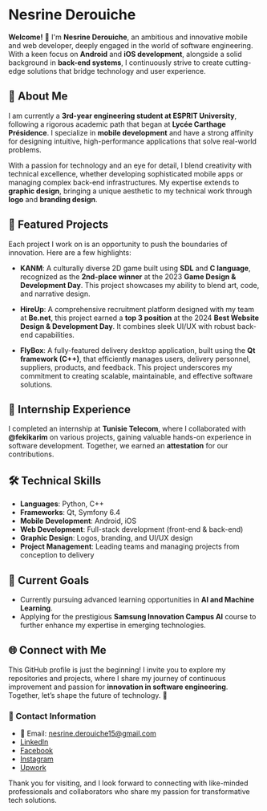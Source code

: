 # Nesrine Derouiche

**Welcome!** 👋 I'm **Nesrine Derouiche**, an ambitious and innovative mobile and web developer, deeply engaged in the world of software engineering. With a keen focus on **Android** and **iOS development**, alongside a solid background in **back-end systems**, I continuously strive to create cutting-edge solutions that bridge technology and user experience.

## 🌟 About Me
I am currently a **3rd-year engineering student at ESPRIT University**, following a rigorous academic path that began at **Lycée Carthage Présidence**. I specialize in **mobile development** and have a strong affinity for designing intuitive, high-performance applications that solve real-world problems.

With a passion for technology and an eye for detail, I blend creativity with technical excellence, whether developing sophisticated mobile apps or managing complex back-end infrastructures. My expertise extends to **graphic design**, bringing a unique aesthetic to my technical work through **logo** and **branding design**.

## 💼 Featured Projects
Each project I work on is an opportunity to push the boundaries of innovation. Here are a few highlights:

- **KANM**: A culturally diverse 2D game built using **SDL** and **C language**, recognized as the **2nd-place winner** at the 2023 **Game Design & Development Day**. This project showcases my ability to blend art, code, and narrative design.
  
- **HireUp**: A comprehensive recruitment platform designed with my team at **Be.net**, this project earned a **top 3 position** at the 2024 **Best Website Design & Development Day**. It combines sleek UI/UX with robust back-end capabilities.
  
- **FlyBox**: A fully-featured delivery desktop application, built using the **Qt framework (C++)**, that efficiently manages users, delivery personnel, suppliers, products, and feedback. This project underscores my commitment to creating scalable, maintainable, and effective software solutions.

## 💼 Internship Experience
I completed an internship at **Tunisie Telecom**, where I collaborated with **@fekikarim** on various projects, gaining valuable hands-on experience in software development. Together, we earned an **attestation** for our contributions.

## 🛠️ Technical Skills
- **Languages**: Python, C++
- **Frameworks**: Qt, Symfony 6.4
- **Mobile Development**: Android, iOS
- **Web Development**: Full-stack development (front-end & back-end)
- **Graphic Design**: Logos, branding, and UI/UX design
- **Project Management**: Leading teams and managing projects from conception to delivery

## 🎯 Current Goals
- Currently pursuing advanced learning opportunities in **AI and Machine Learning**.
- Applying for the prestigious **Samsung Innovation Campus AI** course to further enhance my expertise in emerging technologies.

## 🌐 Connect with Me
This GitHub profile is just the beginning! I invite you to explore my repositories and projects, where I share my journey of continuous improvement and passion for **innovation in software engineering**. Together, let’s shape the future of technology. 🚀

### 📱 Contact Information
- 📧 Email: [nesrine.derouiche15@gmail.com](mailto:nesrine.derouiche15@gmail.com)
- [LinkedIn](https://www.linkedin.com/in/nesrine-derouiche)
- [Facebook](https://www.facebook.com/derouiche.nesrine)
- [Instagram](https://www.instagram.com/derouiche.nesrine/)
- [Upwork](https://www.upwork.com/freelancers/~01f1eea39210f8d4cf?mp_source=share)

Thank you for visiting, and I look forward to connecting with like-minded professionals and collaborators who share my passion for transformative tech solutions.
